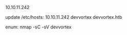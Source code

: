 10.10.11.242

update /etc/hosts: 10.10.11.242    devvortex devvortex.htb

enum: nmap -sC -sV devvortex